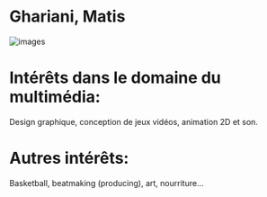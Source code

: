 # Ghariani, Matis



![images](https://user-images.githubusercontent.com/112189899/214938465-ead0e6d9-14a1-4412-bf32-80efeeca7c87.jpg)


# Intérêts dans le domaine du multimédia:

Design graphique, conception de jeux vidéos, animation 2D et son.

# Autres intérêts:
Basketball, beatmaking (producing), art, nourriture...
